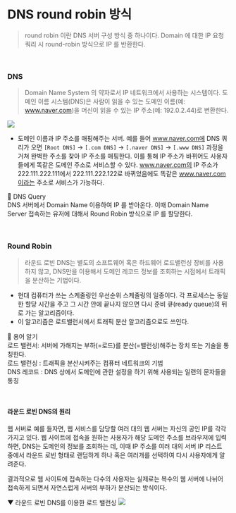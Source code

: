 # DNS round robin 방식

> round robin 이란 DNS 서버 구성 방식 중 하나이다.
> Domain 에 대한 IP 요청 쿼리 시 round-robin 방식으로 IP 를 반환한다.

<br>

### DNS

> Domain Name System 의 약자로서 IP 네트워크에서 사용하는 시스템이다.
> 도메인 이름 시스템(DNS)은 사람이 읽을 수 있는 도메인 이름(예: www.naver.com)을 머신이 읽을 수 있는 IP 주소(예: 192.0.2.44)로 변환한다.

![](https://velog.velcdn.com/images/seul06/post/9616bdfe-1b53-4164-b14b-b5e47234aac7/image.png)

- 도메인 이름과 IP 주소를 매핑해주는 서버.
  예를 들어 www.naver.com에 DNS 쿼리가 오면 `[Root DNS]` → `[.com DNS]` → `[.naver DNS]` → `[.www DNS]` 과정을 거쳐 완벽한 주소를 찾아 IP 주소를 매핑한다. 이를 통해 IP 주소가 바뀌어도 사용자들에게 똑같은 도메인 주소로 서비스할 수 있다.
  www.naver.com의 IP 주소가 222.111.222.111에서 222.111.222.122로 바뀌었음에도 똑같은 www.naver.com이라는 주소로 서비스가 가능하다.

📌 DNS Query <br>
DNS 서버에서 Domain Name 이용하여 IP 를 받아온다.
이때 Domain Name Server 접속하는 유저에 대해서 Round Robin 방식으로 IP 를 할당한다.

<br>

### Round Robin

> 라운드 로빈 DNS는 별도의 소프트웨어 혹은 하드웨어 로드밸런싱 장비를 사용하지 않고, DNS만을 이용해서 도메인 레코드 정보를 조회하는 시점에서 트래픽을 분산하는 기법이다.

- 현대 컴퓨터가 쓰는 스케줄링인 우선순위 스케줄링의 일종이다. 각 프로세스는 동일한 할당 시간을 주고 그 시간 안에 끝나지 않으면 다시 준비 큐(ready queue)의 뒤로 가는 알고리즘이다.
- 이 알고리즘은 로드밸런서에서 트래픽 분산 알고리즘으로도 쓰인다.

📌 용어 알기 <br>
로드 밸런서: 서버에 가해지는 부하(=로드)를 분산(=밸런싱)해주는 장치 또는 기술을 통칭한다. <br>
로드 밸런싱 : 트래픽을 분산시켜주는 컴퓨터 네트워크의 기법 <br>
DNS 레코드 : DNS 상에서 도메인에 관한 설정을 하기 위해 사용되는 일련의 문자들을 통칭

<br>

#### 라운드 로빈 DNS의 원리

웹 서버로 예를 들자면, 웹 서비스를 담당할 여러 대의 웹 서버는 자신의 공인 IP를 각각 가지고 있다. 웹 사이트에 접속을 원하는 사용자가 해당 도메인 주소를 브라우저에 입력하면, DNS는 도메인의 정보를 조회하는 데, 이때 IP 주소를 여러 대의 서버 IP 리스트 중에서 라운드 로빈 형태로 랜덤하게 하나 혹은 여러개를 선택하여 다시 사용자에게 알려준다.

결과적으로 웹 사이트에 접속하는 다수의 사용자는 실제로는 복수의 웹 서버에 나뉘어 접속하게 되면서 자연스럽게 서버의 부하가 분산되는 방식이다.

▼ 라운드 로빈 DNS를 이용한 로드 밸런싱
![](https://velog.velcdn.com/images/seul06/post/3447f267-21f7-4540-8383-3e2af8800c97/image.png)
